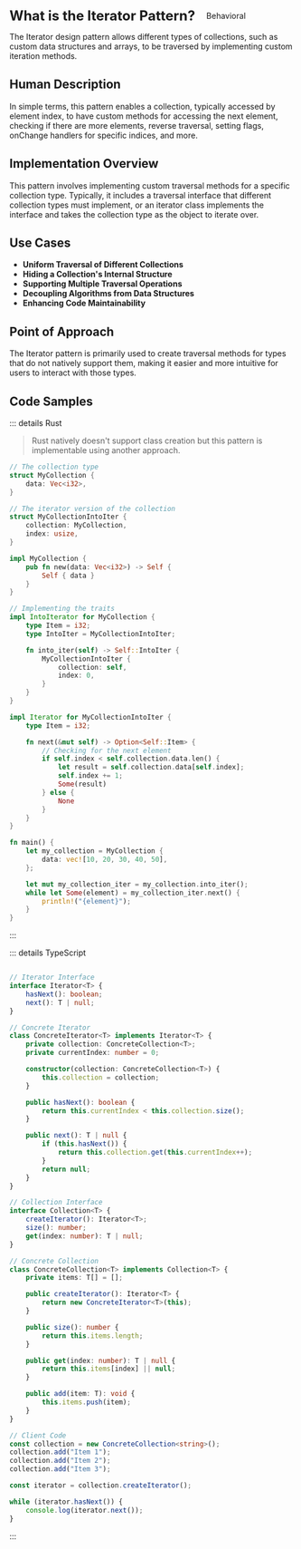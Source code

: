 <div style="display: flex; align-items: center;">
  <h1 style="margin: 0; font-size: 24px;">What is the Iterator Pattern?</h1>
  <div style="border: 1px solid var(--vp-c-brand-1); border-radius: 15px; background-color: transparent; color: var(--vp-c-brand-1); padding: 5px 10px; display: inline-block; font-size: 14px; margin-left: 10px;">
    Behavioral
  </div>
</div>


The Iterator design pattern allows different types of collections, such as custom data structures and arrays, to be traversed by implementing custom iteration methods.

## Human Description

In simple terms, this pattern enables a collection, typically accessed by element index, to have custom methods for accessing the next element, checking if there are more elements, reverse traversal, setting flags, onChange handlers for specific indices, and more.

## Implementation Overview

This pattern involves implementing custom traversal methods for a specific collection type. Typically, it includes a traversal interface that different collection types must implement, or an iterator class implements the interface and takes the collection type as the object to iterate over.

## Use Cases

- **Uniform Traversal of Different Collections**
- **Hiding a Collection's Internal Structure**
- **Supporting Multiple Traversal Operations**
- **Decoupling Algorithms from Data Structures**
- **Enhancing Code Maintainability**

## Point of Approach

The Iterator pattern is primarily used to create traversal methods for types that do not natively support them, making it easier and more intuitive for users to interact with those types.

## Code Samples

::: details Rust

> Rust natively doesn't support class creation but this pattern is implementable using another approach.

``` rust
// The collection type
struct MyCollection {
    data: Vec<i32>,
}

// The iterator version of the collection
struct MyCollectionIntoIter {
    collection: MyCollection,
    index: usize,
}

impl MyCollection {
    pub fn new(data: Vec<i32>) -> Self {
        Self { data }
    }
}

// Implementing the traits
impl IntoIterator for MyCollection {
    type Item = i32;
    type IntoIter = MyCollectionIntoIter;

    fn into_iter(self) -> Self::IntoIter {
        MyCollectionIntoIter {
            collection: self,
            index: 0,
        }
    }
}

impl Iterator for MyCollectionIntoIter {
    type Item = i32;

    fn next(&mut self) -> Option<Self::Item> {
        // Checking for the next element
        if self.index < self.collection.data.len() {
            let result = self.collection.data[self.index];
            self.index += 1;
            Some(result)
        } else {
            None
        }
    }
}

fn main() {
    let my_collection = MyCollection {
        data: vec![10, 20, 30, 40, 50],
    };

    let mut my_collection_iter = my_collection.into_iter();
    while let Some(element) = my_collection_iter.next() {
        println!("{element}");
    }
}


```

:::

::: details TypeScript

``` typescript 

// Iterator Interface
interface Iterator<T> {
    hasNext(): boolean;
    next(): T | null;
}

// Concrete Iterator
class ConcreteIterator<T> implements Iterator<T> {
    private collection: ConcreteCollection<T>;
    private currentIndex: number = 0;

    constructor(collection: ConcreteCollection<T>) {
        this.collection = collection;
    }

    public hasNext(): boolean {
        return this.currentIndex < this.collection.size();
    }

    public next(): T | null {
        if (this.hasNext()) {
            return this.collection.get(this.currentIndex++);
        }
        return null;
    }
}

// Collection Interface
interface Collection<T> {
    createIterator(): Iterator<T>;
    size(): number;
    get(index: number): T | null;
}

// Concrete Collection
class ConcreteCollection<T> implements Collection<T> {
    private items: T[] = [];

    public createIterator(): Iterator<T> {
        return new ConcreteIterator<T>(this);
    }

    public size(): number {
        return this.items.length;
    }

    public get(index: number): T | null {
        return this.items[index] || null;
    }

    public add(item: T): void {
        this.items.push(item);
    }
}

// Client Code
const collection = new ConcreteCollection<string>();
collection.add("Item 1");
collection.add("Item 2");
collection.add("Item 3");

const iterator = collection.createIterator();

while (iterator.hasNext()) {
    console.log(iterator.next());
}


```
:::
